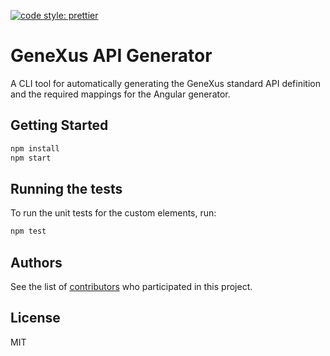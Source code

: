 [![code style: prettier](https://img.shields.io/badge/code_style-prettier-ff69b4.svg?style=flat-square)](https://github.com/prettier/prettier)

# GeneXus API Generator

A CLI tool for automatically generating the GeneXus standard API definition and the required mappings for the Angular generator.

## Getting Started

```bash
npm install
npm start
```

## Running the tests

To run the unit tests for the custom elements, run:

```bash
npm test
```

## Authors

See the list of [contributors](https://github.com/genexuslabs/standard-api-generator/contributors) who participated in this project.

## License

MIT
